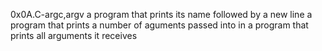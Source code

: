 0x0A.C-argc,argv
a program that prints its name followed by a new line
a program that prints a number of aguments passed into in
a program that prints all arguments it receives
